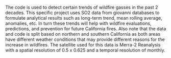 The code is used to detect certain trends of wildfire gasses in the past 2 decades. This specific project uses SO2 data from giovanni databases to formulate analytical
results such as long-term trend, mean rolling average, anomalies, etc. In turn these trends will help with wildfire evaluations, predictions, and prevention for future
California fires. Also note that the data and code is split based on northern and southern California as both areas have different weather conditions that may provide
different reasons for the increase in wildfires. The satellite used for this data is Merra-2 Reanalysis with a spatial resolution of 0.5 x 0.625 and a temporal resolution
of monthly.
